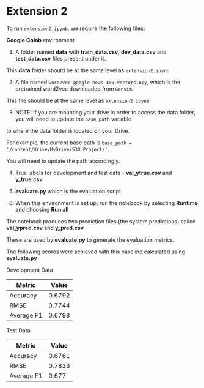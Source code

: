 # Extension 2

To run `extension2.ipynb`, we require the following files:

**Google Colab** environment

1. A folder named **data** with **train_data.csv**, **dev_data.csv** and **test_data.csv** files present under it. 

This **data** folder should be at the same level as `extension2.ipynb`.

2. A file named `word2vec-google-news-300.vectors.npy`, which is the pretrained word2vec downloaded from `Gensim`.

This file should be at the same level as `extension2.ipynb`.

3. NOTE: If you are mounting your drive in order to access the data folder, you will need to update the `base_path` variable 

to where the data folder is located on your Drive.

For example, the current base path is `base_path = '/content/drive/MyDrive/530 Project/'`. 

You will need to update the path accordingly.

4. True labels for development and test data - **val_ytrue.csv** and **y_true.csv**

5. **evaluate.py** which is the evaluation script

6. When this environment is set up, run the notebook by selecting **Runtime** and choosing **Run all**

The notebook produces two prediction files (the system predictions) called **val_ypred.csv** and **y_pred.csv**

These are used by **evaluate.py** to generate the evaluation metrics.

The following scores were achieved with this baseline calculated using **evaluate.py**

Development Data

Metric | Value
| ------- | ------- |
| Accuracy | 0.6792| 
| RMSE | 0.7744| 
| Average F1 | 0.6798| 

Test Data

Metric | Value
| ------- | ------- |
| Accuracy | 0.6761| 
| RMSE | 0.7833| 
| Average F1 | 0.677| 
